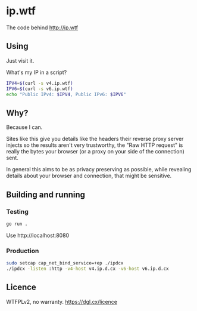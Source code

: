 # ip.wtf

The code behind http://ip.wtf

## Using

Just visit it.

What's my IP in a script?
```sh
IPV4=$(curl -s v4.ip.wtf)
IPV6=$(curl -s v6.ip.wtf)
echo "Public IPv4: $IPV4, Public IPv6: $IPV6"
```

## Why?

Because I can.

Sites like this give you details like the headers their reverse proxy server
injects so the results aren't very trustworthy, the "Raw HTTP request" is really
the bytes your browser (or a proxy on your side of the connection) sent.

In general this aims to be as privacy preserving as possible, while revealing
details about your browser and connection, that might be sensitive.

## Building and running

### Testing

```sh
go run .
```

Use http://localhost:8080

### Production

```sh
sudo setcap cap_net_bind_service=+ep ./ipdcx
./ipdcx -listen :http -v4-host v4.ip.d.cx -v6-host v6.ip.d.cx
```

## Licence

WTFPLv2, no warranty. https://dgl.cx/licence

